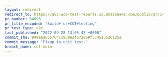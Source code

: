 ```yaml
---
layout: redirect
redirect_to: https://a8c-woo-test-reports.s3.amazonaws.com/public/pr/34693/e2e/index.html
pr_number: 34693
pr_title_encoded: "Build+for+COT+testing"
pr_test_type: e2e
last_published: "2022-09-28 13:05:48 +0000"
commit_sha: 949eaa835764c1950e2f672869f354513526135a
commit_message: "Fixup in unit test."
branch_name: cot-main
---
```

